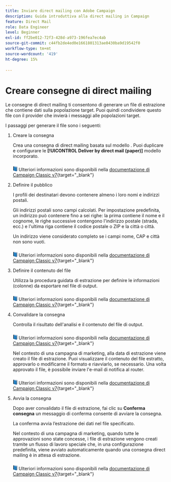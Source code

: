 ```yaml
---
title: Inviare direct mailing con Adobe Campaign
description: Guida introduttiva alla direct mailing in Campaign
feature: Direct Mail
role: Data Engineer
level: Beginner
exl-id: ff2be012-72f3-428d-a973-196fea7ec4ab
source-git-commit: c44fb2de4ed0e1661801313ae0430ba9d19542f0
workflow-type: tm+mt
source-wordcount: '419'
ht-degree: 15%

---
```


# Creare consegne di direct mailing

Le consegne di direct mailing ti consentono di generare un file di estrazione che contiene dati sulla popolazione target. Puoi quindi condividere questo file con il provider che invierà i messaggi alle popolazioni target.

I passaggi per generare il file sono i seguenti:

1. Creare la consegna

   Crea una consegna di direct mailing basata sul modello . Puoi duplicare e configurare le **[!UICONTROL Deliver by direct mail (paper)]** modello incorporato.

   ![](../assets/do-not-localize/book.png) Ulteriori informazioni sono disponibili nella [documentazione di Campaign Classic v7](https://experienceleague.adobe.com/docs/campaign-classic/using/sending-messages/sending-direct-mail/creating-a-direct-mail-delivery.html){target=&quot;_blank&quot;}

1. Definire il pubblico

   I profili dei destinatari devono contenere almeno i loro nomi e indirizzi postali.

   Gli indirizzi postali sono campi calcolati. Per impostazione predefinita, un indirizzo può contenere fino a sei righe: la prima contiene il nome e il cognome, le righe successive contengono l&#39;indirizzo postale (strada, ecc.) e l&#39;ultima riga contiene il codice postale o ZIP e la città o città.

   Un indirizzo viene considerato completo se i campi nome, CAP e città non sono vuoti.

   ![](../assets/do-not-localize/book.png) Ulteriori informazioni sono disponibili nella [documentazione di Campaign Classic v7](https://experienceleague.adobe.com/docs/campaign-classic/using/sending-messages/key-steps-when-creating-a-delivery/steps-defining-the-target-population.html){target=&quot;_blank&quot;}

1. Definire il contenuto del file

   Utilizza la procedura guidata di estrazione per definire le informazioni (colonne) da esportare nel file di output.

   ![](../assets/do-not-localize/book.png) Ulteriori informazioni sono disponibili nella [documentazione di Campaign Classic v7](https://experienceleague.adobe.com/docs/campaign-classic/using/sending-messages/sending-direct-mail/defining-the-direct-mail-content.html){target=&quot;_blank&quot;}

1. Convalidare la consegna

   Controlla il risultato dell&#39;analisi e il contenuto del file di output.

   ![](../assets/do-not-localize/book.png) Ulteriori informazioni sono disponibili nella [documentazione di Campaign Classic v7](https://experienceleague.adobe.com/docs/campaign-classic/using/sending-messages/sending-direct-mail/validating.html){target=&quot;_blank&quot;}

   Nel contesto di una campagna di marketing, alla data di estrazione viene creato il file di estrazione. Puoi visualizzare il contenuto del file estratto, approvarlo o modificarne il formato e riavviarlo, se necessario. Una volta approvato il file, è possibile inviare l&#39;e-mail di notifica al router.

   ![](../assets/do-not-localize/book.png) Ulteriori informazioni sono disponibili nella [documentazione di Campaign Classic v7](https://experienceleague.adobe.com/docs/campaign-classic/using/orchestrating-campaigns/orchestrate-campaigns/marketing-campaign-approval.html#approving-an-extraction-file){target=&quot;_blank&quot;}

1. Avvia la consegna

   Dopo aver convalidato il file di estrazione, fai clic su **Conferma consegna** un messaggio di conferma consente di avviare la consegna.

   La conferma avvia l’estrazione dei dati nel file specificato.

   Nel contesto di una campagna di marketing, quando tutte le approvazioni sono state concesse, i file di estrazione vengono creati tramite un flusso di lavoro speciale che, in una configurazione predefinita, viene avviato automaticamente quando una consegna direct mailing è in attesa di estrazione.

   ![](../assets/do-not-localize/book.png) Ulteriori informazioni sono disponibili nella [documentazione di Campaign Classic v7](https://experienceleague.adobe.com/docs/campaign-classic/using/orchestrating-campaigns/orchestrate-campaigns/marketing-campaign-deliveries.html#starting-an-offline-delivery){target=&quot;_blank&quot;}

